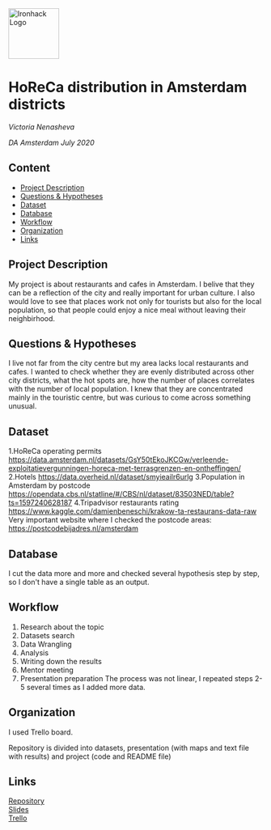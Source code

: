 <img src="https://bit.ly/2VnXWr2" alt="Ironhack Logo" width="100"/>

# HoReCa distribution in Amsterdam districts
*Victoria Nenasheva*

*DA Amsterdam July 2020*

## Content
- [Project Description](#project-description)
- [Questions & Hypotheses](#questions-hypotheses)
- [Dataset](#dataset)
- [Database](#database)
- [Workflow](#workflow)
- [Organization](#organization)
- [Links](#links)


## Project Description
My project is about restaurants and cafes in Amsterdam. I belive that they can be a reflection of the city and really important for urban culture. I also would love to see that places work not only for tourists but also for the local population, so that people could enjoy a nice meal without leaving their neighbirhood.

## Questions & Hypotheses
I live not far from the city centre but my area lacks local restaurants and cafes. I wanted to check whether they are evenly distributed across other city districts, what the hot spots are, how the number of places correlates with the number of local population. I knew that they are concentrated mainly in the touristic centre, but was curious to come across something unusual.

## Dataset
1.HoReCa operating permits https://data.amsterdam.nl/datasets/GsY50tEkoJKCGw/verleende-exploitatievergunningen-horeca-met-terrasgrenzen-en-ontheffingen/
2.Hotels https://data.overheid.nl/dataset/smyieailr6urlg
3.Population in Amsterdam by postcode https://opendata.cbs.nl/statline/#/CBS/nl/dataset/83503NED/table?ts=1597240628187
4.Tripadvisor restaurants rating https://www.kaggle.com/damienbeneschi/krakow-ta-restaurans-data-raw
Very important website where I checked the postcode areas: https://postcodebijadres.nl/amsterdam

## Database
I cut the data more and more and checked several hypothesis step by step, so I don't have a single table as an output.

## Workflow
1. Research about the topic
2. Datasets search
3. Data Wrangling
4. Analysis
5. Writing down the results
6. Mentor meeting
7. Presentation preparation
The process was not linear, I repeated steps 2-5 several times as I added more data.

## Organization
I used Trello board.

Repository is divided into datasets, presentation (with maps and text file with results) and project (code and README file)

## Links

[Repository](https://github.com/Vika182/Project-Week-2-Amsterdam)  
[Slides](https://slides.com/victorianenasheva/amsterdam/)  
[Trello](https://trello.com/b/4HqIgJnP/amsterdam-project)  
